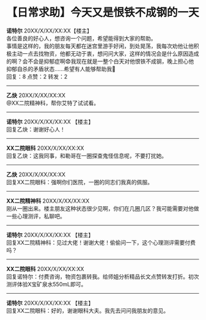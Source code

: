 # 【日常求助】今天又是恨铁不成钢的一天

**诺特尔** 20XX/X/XX/XX:XX【楼主】  
各位善良的好心人，想咨询一个问题，希望能得到大家的帮助。  
事情是这样的，我的朋友每天都在迷宫里游手好闲，到处晃荡，我每次劝他让他积极主动一点去找物资，他都无动于衷，想问问大家，这样的情况会是什么原因造成的啊？会不会是抑郁症啊😨我现在就是一整个白天对他恨铁不成钢，晚上担心他抑郁自杀的矛盾状态……希望有人能够帮助我🙏  
回复：8    点赞：2     转发：2  

---

**乙炔**  20XX/X/XX/XX:XX  
@XX二院精神科，帮你艾特了试试看。

---

**诺特尔** 20XX/X/XX/XX:XX 【楼主】  
回复乙炔：谢谢好心人！

---

**XX二院眼科**  20XX/X/XX/XX:XX  
回复乙炔：这我同事，和勒哥在一圈探查鬼怪信息呢，不要打扰她。

---

**乙炔**  20XX/X/XX/XX:XX  
回复XX二院眼科：强啊你们医院，一圈的同志们我真的佩服。

---

**XX二院精神科**  20XX/X/XX/XX:XX  
刚从一圈出来。楼主朋友这种状态很少见啊，你们在几圈几区？我可能需要对他做一些心理测评，私聊吧。

---

**诺特尔** 20XX/X/XX/XX:XX 【楼主】  
回复XX二院精神科：见过大佬！谢谢大佬！偷偷问一下，这个心理测评需要付费吗？

---

**XX二院眼科** 20XX/X/XX/XX:XX  
回复诺特尔：付费咨询，物资包裹转我。给师姐分析精品长文点赞转发打折。初次测评体验X宝矿泉水550mL即可。

---

**诺特尔** 20XX/X/XX/XX:XX 【楼主】  
回复XX二院眼科：好的，谢谢眼科大夫。我先去问问我朋友的意见。

